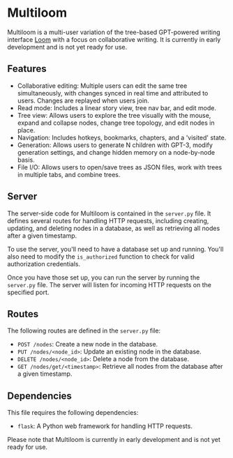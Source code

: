 # Multiloom

Multiloom is a multi-user variation of the tree-based GPT-powered writing interface [Loom](https://github.com/socketeer/loom) with a focus on collaborative writing. It is currently in early development and is not yet ready for use.

## Features

* Collaborative editing: Multiple users can edit the same tree simultaneously, with changes synced in real time and attributed to users. Changes are replayed when users join.
* Read mode: Includes a linear story view, tree nav bar, and edit mode.
* Tree view: Allows users to explore the tree visually with the mouse, expand and collapse nodes, change tree topology, and edit nodes in place.
* Navigation: Includes hotkeys, bookmarks, chapters, and a 'visited' state.
* Generation: Allows users to generate N children with GPT-3, modify generation settings, and change hidden memory on a node-by-node basis.
* File I/O: Allows users to open/save trees as JSON files, work with trees in multiple tabs, and combine trees.

## Server

The server-side code for Multiloom is contained in the `server.py` file. It defines several routes for handling HTTP requests, including creating, updating, and deleting nodes in a database, as well as retrieving all nodes after a given timestamp.

To use the server, you'll need to have a database set up and running. You'll also need to modify the `is_authorized` function to check for valid authorization credentials.

Once you have those set up, you can run the server by running the `server.py` file. The server will listen for incoming HTTP requests on the specified port.

## Routes

The following routes are defined in the `server.py` file:

- `POST /nodes`: Create a new node in the database.
- `PUT /nodes/<node_id>`: Update an existing node in the database.
- `DELETE /nodes/<node_id>`: Delete a node from the database.
- `GET /nodes/get/<timestamp>`: Retrieve all nodes from the database after a given timestamp.

## Dependencies

This file requires the following dependencies:

- `flask`: A Python web framework for handling HTTP requests.

Please note that Multiloom is currently in early development and is not yet ready for use.